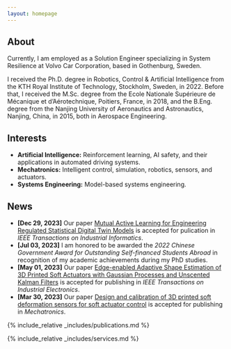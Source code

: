 ```yaml
---
layout: homepage
---
```


## About
Currently, I am employed as a Solution Engineer specializing in System Resilience at Volvo Car Corporation, based in Gothenburg, Sweden.

I received the Ph.D. degree in Robotics, Control & Artificial Intelligence from the KTH Royal Institute of Technology, Stockholm, Sweden, in 2022. Before that, I received the M.Sc. degree from the Ecole Nationale Supérieure de Mécanique et d’Aérotechnique, Poitiers, France, in 2018, and the B.Eng. degree from the Nanjing University of Aeronautics and Astronautics, Nanjing, China, in 2015, both in Aerospace Engineering.

## Interests
- **Artificial Intelligence:** Reinforcement learning, AI safety, and their applications in automated driving systems.
- **Mechatronics:** Intelligent control, simulation, robotics, sensors, and actuators.
- **Systems Engineering:** Model-based systems engineering.


## News

- **[Dec 29, 2023]** Our paper [Mutual Active Learning for Engineering Regulated Statistical Digital Twin Models](https://ieeexplore.ieee.org/abstract/document/10376368) is accepted for pulication in *IEEE Transactions on Industrial Informatics*.
- **[Jul 03, 2023]** I am honored to be awarded the *2022 Chinese Government Award for Outstanding Self-financed Students Abroad* in recognition of my academic achievements during my PhD studies.
- **[May 01, 2023]** Our paper [Edge-enabled Adaptive Shape Estimation of 3D Printed Soft Actuators with Gaussian Processes and Unscented Kalman Filters](https://ieeexplore.ieee.org/abstract/document/10113847) is accepted for publishing in *IEEE Transactions on Industrial Electronics*.
- **[Mar 30, 2023]** Our paper [Design and calibration of 3D printed soft deformation sensors for soft actuator control](https://www.sciencedirect.com/science/article/pii/S0957415823000363) is accepted for publishing in *Mechatronics*.

{% include_relative _includes/publications.md %}

{% include_relative _includes/services.md %}
